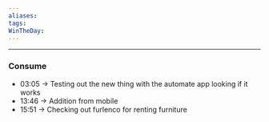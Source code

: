 ```yaml
---
aliases:
tags:
WinTheDay: 
---
```


---

### Consume
- 03:05 → Testing out the new thing with the automate app looking if it works
- 13:46 → Addition from mobile
- 15:51 → Checking out furlenco for renting furniture